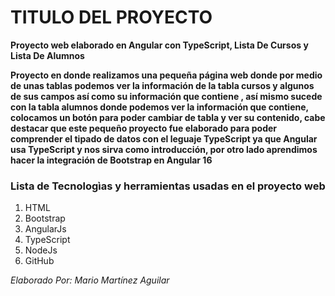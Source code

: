 # TITULO DEL PROYECTO    

**Proyecto web elaborado en Angular con TypeScript, Lista De Cursos y Lista De Alumnos**    

**Proyecto en donde realizamos una pequeña página web donde por medio de unas tablas podemos ver la información de la tabla cursos y algunos de sus campos así como su información que contiene , así mismo sucede con la tabla alumnos donde podemos ver la información que contiene, colocamos un botón para poder cambiar de tabla y ver su contenido, cabe destacar que este pequeño proyecto fue elaborado para poder comprender el tipado de datos con el leguaje TypeScript ya que Angular usa TypeScript y nos sirva como introducción, por otro lado aprendimos hacer la integración de Bootstrap en Angular 16**


### Lista de Tecnologìas y herramientas usadas en el proyecto web  

1. HTML
2. Bootstrap   
3. AngularJs
4. TypeScript
5. NodeJs
6. GitHub

*Elaborado Por: Mario Martínez Aguilar*
 

 
